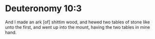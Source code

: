 # Deuteronomy 10:3

And I made an ark [of] shittim wood, and hewed two tables of stone like unto the first, and went up into the mount, having the two tables in mine hand.